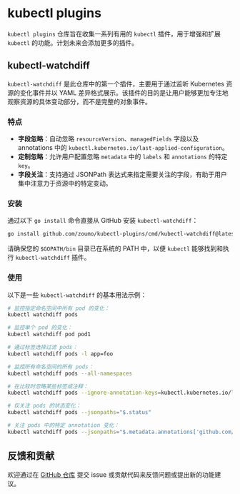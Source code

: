 # kubectl plugins

`kubectl plugins` 仓库旨在收集一系列有用的 `kubectl` 插件，用于增强和扩展 `kubectl` 的功能。计划未来会添加更多的插件。

## kubectl-watchdiff

`kubectl-watchdiff` 是此仓库中的第一个插件，主要用于通过监听 Kubernetes 资源的变化事件并以 YAML 差异格式展示。该插件的目的是让用户能够更加专注地观察资源的具体变动部分，而不是完整的对象事件。

### 特点

- **字段忽略**：自动忽略 `resourceVersion`、`managedFields` 字段以及 annotations 中的 `kubectl.kubernetes.io/last-applied-configuration`。
- **定制忽略**：允许用户配置忽略 `metadata` 中的 `labels` 和 `annotations` 的特定 `key`。
- **字段关注**：支持通过 JSONPath 表达式来指定需要关注的字段，有助于用户集中注意力于资源中的特定变动。

### 安装

通过以下 `go install` 命令直接从 GitHub 安装 `kubectl-watchdiff`：

```sh
go install github.com/zoumo/kubectl-plugins/cmd/kubectl-watchdiff@latest
```

请确保您的 `$GOPATH/bin` 目录已在系统的 PATH 中，以便 `kubectl` 能够找到和执行 `kubectl-watchdiff` 插件。

### 使用

以下是一些 `kubectl-watchdiff` 的基本用法示例：

```sh
# 监控指定命名空间中所有 pod 的变化：
kubectl watchdiff pods

# 监控单个 pod 的变化：
kubectl watchdiff pod pod1

# 通过标签选择过滤 pods：
kubectl watchdiff pods -l app=foo

# 监控所有命名空间的所有 pods：
kubectl watchdiff pods --all-namespaces

# 在比较时忽略某些标签或注释：
kubectl watchdiff pods --ignore-annotation-keys=kubectl.kubernetes.io/last-applied-configuration

# 仅关注 pods 的状态变化：
kubectl watchdiff pods --jsonpaths="$.status"

# 关注 pods 中的特定 annotation 变化：
kubectl watchdiff pods --jsonpaths="$.metadata.annotations['github.com/zoumo/kubectl-plugins']"
```

## 反馈和贡献

欢迎通过在 [GitHub 仓库](https://github.com/zoumo/kubectl-plugins) 提交 issue 或贡献代码来反馈问题或提出新的功能建议。
